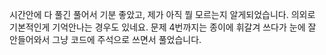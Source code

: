 시간안에 다 풀긴 풀어서 기분 좋았고, 제가 아직 뭘 모르는지 알게되었습니다.
의외로 기본적인게 기억안나는 경우도 있네요.
문제 4번까지는 종이에 휘갈겨 쓰다가 눈에 잘 안들어와서 그냥 코드에 주석으로 쓰면서 풀었습니다.
